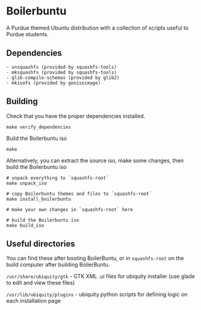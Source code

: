 # Boilerbuntu
A Purdue themed Ubuntu distribution with a collection of scripts useful to Purdue students.

## Dependencies
    - unsquashfs (provided by squashfs-tools)
    - mksquashfs (provided by squashfs-tools)
    - glib-compile-schemas (provided by glib2)
    - mkisofs (provided by genisoimage)

## Building

Check that you have the proper dependencies installed.

    make verify_dependencies
    
Build the Boilerbuntu iso

    make
    
Alternatively, you can extract the source iso, make some changes, then build the Boilerbuntu iso

    # unpack everything to `squashfs-root`
    make unpack_iso
    
    # copy Boilerbuntu themes and files to `squashfs-root`
    make install_boilerbuntu
    
    # make your own changes in `squashfs-root` here
    
    # build the Boilerbuntu iso
    make build_iso

## Useful directories

You can find these after booting BoilerBuntu, or in `squashfs-root` on the build computer after building BoilerBuntu.

`/usr/share/ubiquity/gtk` - GTK XML .ui files for ubiquity installer (use glade to edit and view these files)

`/usr/lib/ubiquity/plugins` - ubiquity python scripts for defining logic on each installation page

